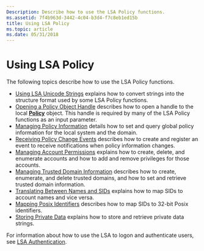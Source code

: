 ```yaml
---
Description: Describe how to use the LSA Policy functions.
ms.assetid: 7f4b963d-3442-4c04-b3d4-f7c8eb1ed15b
title: Using LSA Policy
ms.topic: article
ms.date: 05/31/2018
---
```


# Using LSA Policy

The following topics describe how to use the LSA Policy functions.

-   [Using LSA Unicode Strings](using-lsa-unicode-strings.md) explains how to convert strings into the structure format used by some LSA Policy functions.
-   [Opening a Policy Object Handle](opening-a-policy-object-handle.md) describes how to open a handle to the local [**Policy**](policy-object.md) object. This handle is required by many of the LSA Policy functions as an input parameter.
-   [Managing Policy Information](managing-policy-information.md) details how to set and query global policy information for the local system and the domain.
-   [Receiving Policy Change Events](receiving-policy-change-events.md) describes how to create and register an event to receive notifications when policy information changes.
-   [Managing Account Permissions](managing-account-permissions.md) explains how to create, delete, and enumerate accounts and how to add and remove privileges for those accounts.
-   [Managing Trusted Domain Information](managing-trusted-domain-information.md) describes how to create, enumerate, and delete trusted domains, and how to set and retrieve trusted domain information.
-   [Translating Between Names and SIDs](translating-between-names-and-sids.md) explains how to map SIDs to account names and vice versa.
-   [Mapping Posix Identifiers](mapping-posix-identifiers.md) describes how to map SIDs to 32-bit Posix identifiers.
-   [Storing Private Data](storing-private-data.md) explains how to store and retrieve private data strings.

For information about how to use the LSA to logon and authenticate users, see [LSA Authentication](https://docs.microsoft.com/windows/desktop/SecAuthN/lsa-authentication).

 

 



